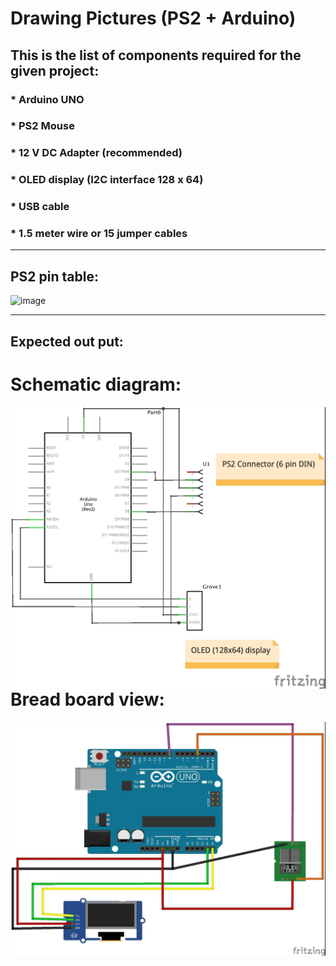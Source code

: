 # Drawing Pictures (PS2 + Arduino)

## This is the list of components required for the given project:

### * Arduino UNO
### * PS2 Mouse
### * 12 V DC Adapter (recommended)
### * OLED display (I2C interface 128 x 64)
### * USB cable
### * 1.5 meter wire or 15 jumper cables 
<hr>

## PS2 pin table:

![image](https://static-cdn.imageservice.cloud/737533/a-essentials-tutorial-personal-computer-components-ports-and-cables.jpg)

<hr>

## Expected out put:

# Schematic diagram:
<img src="schematic.jpeg" alt="step1" style="float: left; margin-right: 10px;" />
<hr>

# Bread board view:
<img src="breadboard.jpeg" alt="step1" style="float: left; margin-right: 10px;" />
